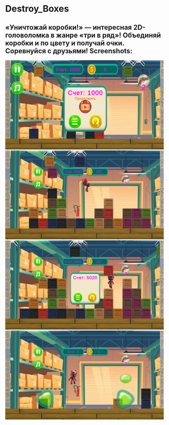 # Destroy_Boxes
«Уничтожай коробки!» — интересная 2D-головоломка в жанре «три в ряд»! Объединяй коробки и по цвету и получай очки. Соревнуйся с друзьями!
Screenshots:
-------------------------
![Alt text](/Screenshots/Screenshot1.png?raw=true "GamePlay")
![Alt text](/Screenshots/Screenshot2.png?raw=true "GamePlay")
![Alt text](/Screenshots/Screenshot3.png?raw=true "GamePlay")
![Alt text](/Screenshots/Screenshot4.png?raw=true "GamePlay")
